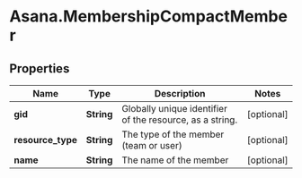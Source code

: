 # Asana.MembershipCompactMember

## Properties
Name | Type | Description | Notes
------------ | ------------- | ------------- | -------------
**gid** | **String** | Globally unique identifier of the resource, as a string. | [optional] 
**resource_type** | **String** | The type of the member (team or user) | [optional] 
**name** | **String** | The name of the member | [optional] 
